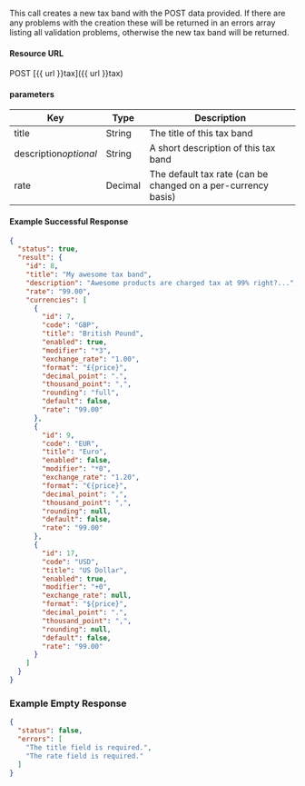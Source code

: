 <!--
@title Create new tax band
@author Moltin Ltd
@description Creates a new tax band
@order 11.3

@sidebar 1
@family Tax
@rate No
@auth Yes
@format JSON
@http POST
@version beta
-->
This call creates a new tax band with the POST data provided. If there are any problems with the creation these will be returned in an errors array listing all validation problems, otherwise the new tax band will be returned.


#### Resource URL
POST [{{ url }}tax]({{ url }}tax)


#### parameters
Key | Type | Description
--- | ---- | -----------
title | String | The title of this tax band
description*optional* | String | A short description of this tax band
rate | Decimal | The default tax rate (can be changed on a per-currency basis)

<!--code-->
#### Example Successful Response
``` json
{
  "status": true,
  "result": {
    "id": 8,
    "title": "My awesome tax band",
    "description": "Awesome products are charged tax at 99% right?...",
    "rate": "99.00",
    "currencies": [
      {
        "id": 7,
        "code": "GBP",
        "title": "British Pound",
        "enabled": true,
        "modifier": "*3",
        "exchange_rate": "1.00",
        "format": "£{price}",
        "decimal_point": ".",
        "thousand_point": ",",
        "rounding": "full",
        "default": false,
        "rate": "99.00"
      },
      {
        "id": 9,
        "code": "EUR",
        "title": "Euro",
        "enabled": false,
        "modifier": "*0",
        "exchange_rate": "1.20",
        "format": "€{price}",
        "decimal_point": ",",
        "thousand_point": ",",
        "rounding": null,
        "default": false,
        "rate": "99.00"
      },
      {
        "id": 17,
        "code": "USD",
        "title": "US Dollar",
        "enabled": true,
        "modifier": "+0",
        "exchange_rate": null,
        "format": "${price}",
        "decimal_point": ".",
        "thousand_point": ",",
        "rounding": null,
        "default": false,
        "rate": "99.00"
      }
    ]
  }
}
```


### Example Empty Response
``` json
{
  "status": false,
  "errors": [
    "The title field is required.",
    "The rate field is required."
  ]
}
```
<!--/code-->